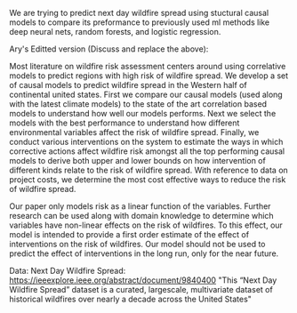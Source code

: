 We are trying to predict next day wildfire spread using stuctural causal models to compare its preformance to previously used ml methods like deep neural nets, random forests, and logistic regression.

Ary's Editted version (Discuss and replace the above):

Most literature on wildfire risk assessment centers around using correlative models to predict regions with high risk of wildfire spread. We develop a set of causal models to predict wildfire spread in the Western half of continental united states. First we compare our causal models (used along with the latest climate models) to the state of the art correlation based models to understand how well our models performs. Next we select the models with the best performance to understand how different environmental variables affect the risk of wildfire spread. Finally, we conduct various interventions on the system to estimate the ways in which corrective actions affect wildfire risk amongst all the top performing causal models to derive both upper and lower bounds on how intervention of different kinds relate to the risk of wildfire spread. With reference to data on project costs, we determine the most cost effective ways to reduce the risk of wildfire spread.

Our paper only models risk as a linear function of the variables. Further research can be used along with domain knowledge to determine which variables have non-linear effects on the risk of wildfires. To this effect, our model is intended to provide a first order estimate of the effect of interventions on the risk of wildfires. Our model should not be used to predict the effect of interventions in the long run, only for the near future.

Data: Next Day Wildfire Spread: https://ieeexplore.ieee.org/abstract/document/9840400
    "This “Next Day Wildfire Spread” dataset is a curated, largescale, multivariate dataset of historical wildfires over nearly a decade across the United States"
